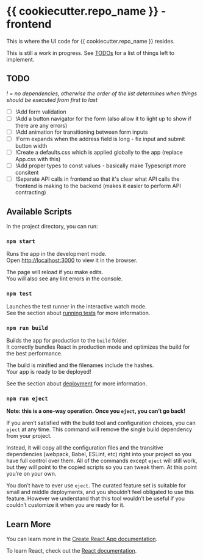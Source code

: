 # {{ cookiecutter.repo_name }} - frontend

This is where the UI code for {{ cookiecutter.repo_name }} resides.

This is still a work in progress. See [TODOs](#todo) for a list of things left to implement.

## TODO
_! = no dependencies, otherwise the order of the list determines when things should be executed from first to last_

- [ ] !Add form validation
- [ ] !Add a button navigator for the form (also allow it to light up to show if there are any errors)
- [ ] !Add animation for transitioning between form inputs
- [ ] !Form expands when the address field is long - fix input and submit button width
- [ ] !Create a defaults.css which is applied globally to the app (replace App.css with this)
- [ ] !Add proper types to const values - basically make Typescript more consitent
- [ ] !Separate API calls in frontend so that it's clear what API calls the frontend is making to the backend (makes it easier to perform API contracting)

## Available Scripts

In the project directory, you can run:

### `npm start`

Runs the app in the development mode.\
Open [http://localhost:3000](http://localhost:3000) to view it in the browser.

The page will reload if you make edits.\
You will also see any lint errors in the console.

### `npm test`

Launches the test runner in the interactive watch mode.\
See the section about [running tests](https://facebook.github.io/create-react-app/docs/running-tests) for more information.

### `npm run build`

Builds the app for production to the `build` folder.\
It correctly bundles React in production mode and optimizes the build for the best performance.

The build is minified and the filenames include the hashes.\
Your app is ready to be deployed!

See the section about [deployment](https://facebook.github.io/create-react-app/docs/deployment) for more information.

### `npm run eject`

**Note: this is a one-way operation. Once you `eject`, you can’t go back!**

If you aren’t satisfied with the build tool and configuration choices, you can `eject` at any time. This command will remove the single build dependency from your project.

Instead, it will copy all the configuration files and the transitive dependencies (webpack, Babel, ESLint, etc) right into your project so you have full control over them. All of the commands except `eject` will still work, but they will point to the copied scripts so you can tweak them. At this point you’re on your own.

You don’t have to ever use `eject`. The curated feature set is suitable for small and middle deployments, and you shouldn’t feel obligated to use this feature. However we understand that this tool wouldn’t be useful if you couldn’t customize it when you are ready for it.

## Learn More

You can learn more in the [Create React App documentation](https://facebook.github.io/create-react-app/docs/getting-started).

To learn React, check out the [React documentation](https://reactjs.org/).

